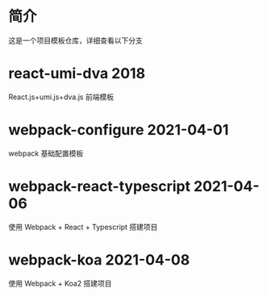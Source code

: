 # 简介
这是一个项目模板仓库，详细查看以下分支

# react-umi-dva 2018
React.js+umi.js+dva.js 前端模板

# webpack-configure 2021-04-01
webpack 基础配置模板

# webpack-react-typescript 2021-04-06
使用 Webpack + React + Typescript 搭建项目

# webpack-koa 2021-04-08
使用 Webpack + Koa2 搭建项目